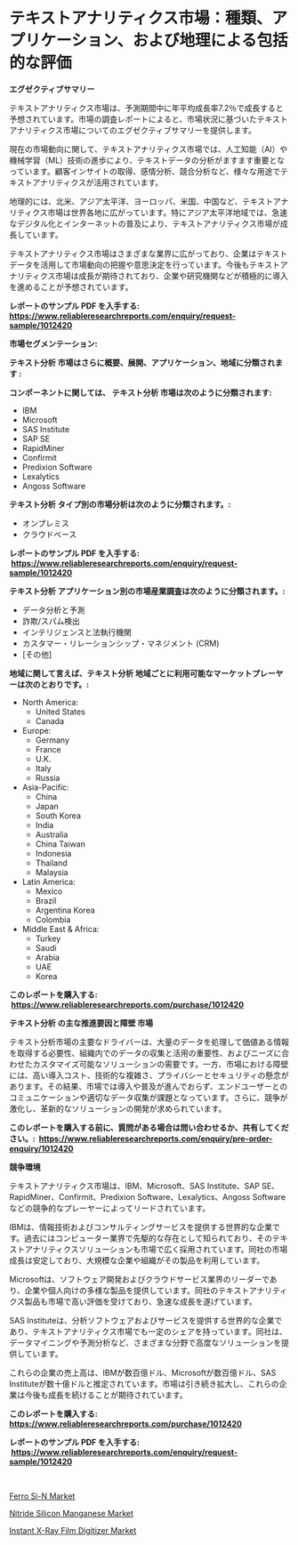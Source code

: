 <p><h1>テキストアナリティクス市場：種類、アプリケーション、および地理による包括的な評価</h1></p><p><strong>エグゼクティブサマリー</strong></p>
<p><p>テキストアナリティクス市場は、予測期間中に年平均成長率7.2％で成長すると予想されています。市場の調査レポートによると、市場状況に基づいたテキストアナリティクス市場についてのエグゼクティブサマリーを提供します。</p><p>現在の市場動向に関して、テキストアナリティクス市場では、人工知能（AI）や機械学習（ML）技術の進歩により、テキストデータの分析がますます重要となっています。顧客インサイトの取得、感情分析、競合分析など、様々な用途でテキストアナリティクスが活用されています。</p><p>地理的には、北米、アジア太平洋、ヨーロッパ、米国、中国など、テキストアナリティクス市場は世界各地に広がっています。特にアジア太平洋地域では、急速なデジタル化とインターネットの普及により、テキストアナリティクス市場が成長しています。</p><p>テキストアナリティクス市場はさまざまな業界に広がっており、企業はテキストデータを活用して市場動向の把握や意思決定を行っています。今後もテキストアナリティクス市場は成長が期待されており、企業や研究機関などが積極的に導入を進めることが予想されています。</p></p>
<p><strong>レポートのサンプル PDF を入手する: <a href="https://www.reliableresearchreports.com/enquiry/request-sample/1012420">https://www.reliableresearchreports.com/enquiry/request-sample/1012420</a></strong></p>
<p><strong>市場セグメンテーション:</strong></p>
<p><strong> テキスト分析 市場はさらに概要、展開、アプリケーション、地域に分類されます :</strong></p>
<p><strong>コンポーネントに関しては、 テキスト分析 市場は次のように分類されます: &nbsp;</strong></p>
<p><ul><li>IBM</li><li>Microsoft</li><li>SAS Institute</li><li>SAP SE</li><li>RapidMiner</li><li>Confirmit</li><li>Predixion Software</li><li>Lexalytics</li><li>Angoss Software</li></ul></p>
<p><strong> テキスト分析 タイプ別の市場分析は次のように分類されます。:</strong></p>
<p><ul><li>オンプレミス</li><li>クラウドベース</li></ul></p>
<p><strong>レポートのサンプル PDF を入手する: &nbsp;<a href="https://www.reliableresearchreports.com/enquiry/request-sample/1012420">https://www.reliableresearchreports.com/enquiry/request-sample/1012420</a></strong></p>
<p><strong> テキスト分析 アプリケーション別の市場産業調査は次のように分類されます。:</strong></p>
<p><ul><li>データ分析と予測</li><li>詐欺/スパム検出</li><li>インテリジェンスと法執行機関</li><li>カスタマー・リレーションシップ・マネジメント (CRM)</li><li>[その他]</li></ul></p>
<p><strong>地域に関して言えば、テキスト分析 地域ごとに利用可能なマーケットプレーヤーは次のとおりです。:</strong></p>
<p><ul>
    <li>
        North America:
        <ul>
            <li>United States</li>
            <li>Canada</li>
        </ul>
    </li>
    <li>
        Europe:
        <ul>
            <li>Germany</li>
            <li>France</li>
            <li>U.K.</li>
            <li>Italy</li>
            <li>Russia</li>
        </ul>
    </li>
    <li>
        Asia-Pacific:
        <ul>
            <li>China</li>
            <li>Japan</li>
            <li>South Korea</li>
            <li>India</li>
            <li>Australia</li>
            <li>China Taiwan</li>
            <li>Indonesia</li>
            <li>Thailand</li>
            <li>Malaysia</li>
        </ul>
    </li>
    <li>
        Latin America:
        <ul>
            <li>Mexico</li>
            <li>Brazil</li>
            <li>Argentina Korea</li>
            <li>Colombia</li>
        </ul>
    </li>
    <li>
        Middle East & Africa:
        <ul>
            <li>Turkey</li>
            <li>Saudi</li>
            <li>Arabia</li>
            <li>UAE</li>
            <li>Korea</li>
        </ul>
    </li>
    </ul></p>
<p><strong>このレポートを購入する: &nbsp;<a href="https://www.reliableresearchreports.com/purchase/1012420">https://www.reliableresearchreports.com/purchase/1012420</a></strong></p>
<p><strong>テキスト分析 の主な推進要因と障壁 市場</strong></p>
<p><p>テキスト分析市場の主要なドライバーは、大量のデータを処理して価値ある情報を取得する必要性、組織内でのデータの収集と活用の重要性、およびニーズに合わせたカスタマイズ可能なソリューションの需要です。一方、市場における障壁には、高い導入コスト、技術的な複雑さ、プライバシーとセキュリティの懸念があります。その結果、市場では導入や普及が進んでおらず、エンドユーザーとのコミュニケーションや適切なデータ収集が課題となっています。さらに、競争が激化し、革新的なソリューションの開発が求められています。</p></p>
<p><strong>このレポートを購入する前に、質問がある場合は問い合わせるか、共有してください。:&nbsp; <a href="https://www.reliableresearchreports.com/enquiry/pre-order-enquiry/1012420">https://www.reliableresearchreports.com/enquiry/pre-order-enquiry/1012420</a></strong></p>
<p><strong>競争環境</strong></p>
<p><p>テキストアナリティクス市場は、IBM、Microsoft、SAS Institute、SAP SE、RapidMiner、Confirmit、Predixion Software、Lexalytics、Angoss Softwareなどの競争的なプレーヤーによってリードされています。</p><p>IBMは、情報技術およびコンサルティングサービスを提供する世界的な企業です。過去にはコンピューター業界で先駆的な存在として知られており、そのテキストアナリティクスソリューションも市場で広く採用されています。同社の市場成長は安定しており、大規模な企業や組織がその製品を利用しています。</p><p>Microsoftは、ソフトウェア開発およびクラウドサービス業界のリーダーであり、企業や個人向けの多様な製品を提供しています。同社のテキストアナリティクス製品も市場で高い評価を受けており、急速な成長を遂げています。</p><p>SAS Instituteは、分析ソフトウェアおよびサービスを提供する世界的な企業であり、テキストアナリティクス市場でも一定のシェアを持っています。同社は、データマイニングや予測分析など、さまざまな分野で高度なソリューションを提供しています。</p><p>これらの企業の売上高は、IBMが数百億ドル、Microsoftが数百億ドル、SAS Instituteが数十億ドルと推定されています。市場は引き続き拡大し、これらの企業は今後も成長を続けることが期待されています。</p></p>
<p><strong>このレポートを購入する: &nbsp; <a href="https://www.reliableresearchreports.com/purchase/1012420">https://www.reliableresearchreports.com/purchase/1012420</a></strong></p>
<p><strong>レポートのサンプル PDF を入手する: &nbsp;<a href="https://www.reliableresearchreports.com/enquiry/request-sample/1012420">https://www.reliableresearchreports.com/enquiry/request-sample/1012420</a></strong><strong></strong></p>
<p>&nbsp;</p>
<p><p><a href="https://github.com/markusgodoy/Market-Research-Report-List-2/blob/main/ferro-si-n-market.md">Ferro Si-N Market</a></p><p><a href="https://github.com/arionmp/Market-Research-Report-List-2/blob/main/nitride-silicon-manganese-market.md">Nitride Silicon Manganese Market</a></p><p><a href="https://github.com/pgtimber/Market-Research-Report-List-1/blob/main/instant-x-ray-film-digitizer-market.md">Instant X-Ray Film Digitizer Market</a></p></p>